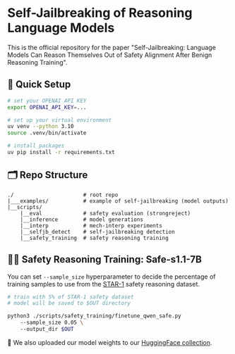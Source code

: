 # Self-Jailbreaking of Reasoning Language Models

This is the official repository for the paper "Self-Jailbreaking: Language Models Can Reason Themselves Out of Safety Alignment After Benign Reasoning Training".

## 🚀 Quick Setup

```sh
# set your OPENAI API KEY
export OPENAI_API_KEY=... 

# set up your virtual environment
uv venv --python 3.10
source .venv/bin/activate

# install packages
uv pip install -r requirements.txt
```


## 🗂️ Repo Structure
```text
./                      # root repo 
|___examples/           # example of self-jailbreaking (model outputs)
|__scripts/
    |__eval             # safety evaluation (strongreject)
    |__inference        # model generations
    |__interp           # mech-interp experiments
    |__selfjb_detect    # self-jailbreaking detection
    |__safety_training  # safety reasoning training
```


## 🏃‍♂️ Safety Reasoning Training: Safe-s1.1-7B

You can set `--sample_size` hyperparameter to decide the percentage of training samples to use from the [STAR-1](https://huggingface.co/datasets/UCSC-VLAA/STAR-1) safety reasoning dataset.

```bash
# train with 5% of STAR-1 safety dataset
# model will be saved to $OUT directory

python3 ./scripts/safety_training/finetune_qwen_safe.py
    --sample_size 0.05 \ 
    --output_dir $OUT
```

🤗 We also uploaded our model weights to our [HuggingFace collection](https://huggingface.co/collections/BatsResearch/safe-s11-68d6577961edca25c9619470).

